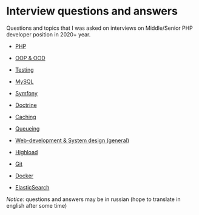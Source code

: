 # Interview questions and answers

Questions and topics that I was asked on interviews on Middle/Senior PHP developer position in 2020+ year.

* [PHP](https://github.com/glaphire/interview_questions_and_answers/tree/main/src/php/list.md)

* [OOP & OOD](https://github.com/glaphire/interview_questions_and_answers/tree/main/src/oop/list.md)

* [Testing](https://github.com/glaphire/interview_questions_and_answers/tree/main/src/testing/list.md)

* [MySQL](https://github.com/glaphire/interview_questions_and_answers/tree/main/src/mysql/list.md)

* [Symfony](https://github.com/glaphire/interview_questions_and_answers/tree/main/src/symfony/list.md)

* [Doctrine](https://github.com/glaphire/interview_questions_and_answers/tree/main/src/doctrine/list.md)

* [Caching](https://github.com/glaphire/interview_questions_and_answers/tree/main/src/caching/list.md)

* [Queueing](https://github.com/glaphire/interview_questions_and_answers/tree/main/src/queueing/list.md)

* [Web-development & System design (general)](https://github.com/glaphire/interview_questions_and_answers/tree/main/src/general_questions/list.md)

* [Highload](https://github.com/glaphire/interview_questions_and_answers/tree/main/src/highload/list.md)

* [Git](https://github.com/glaphire/interview_questions_and_answers/tree/main/src/git/list.md)

* [Docker](https://github.com/glaphire/interview_questions_and_answers/tree/main/src/docker/list.md)

* [ElasticSearch](https://github.com/glaphire/interview_questions_and_answers/tree/main/src/elasticsearch/list.md)

*Notice:* questions and answers may be in russian (hope to translate in english after some time)